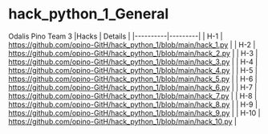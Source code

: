 # hack_python_1_General
Odalis Pino
Team 3
|Hacks | Details |
|----------|---------|
| H-1      | https://github.com/opino-GitH/hack_python_1/blob/main/hack_1.py |
| H-2      | https://github.com/opino-GitH/hack_python_1/blob/main/hack_2.py |
| H-3      | https://github.com/opino-GitH/hack_python_1/blob/main/hack_3.py | 
| H-4      | https://github.com/opino-GitH/hack_python_1/blob/main/hack_4.py |
| H-5      | https://github.com/opino-GitH/hack_python_1/blob/main/hack_5.py |
| H-6      | https://github.com/opino-GitH/hack_python_1/blob/main/hack_6.py |
| H-7      | https://github.com/opino-GitH/hack_python_1/blob/main/hack_7.py | 
| H-8      | https://github.com/opino-GitH/hack_python_1/blob/main/hack_8.py |
| H-9      | https://github.com/opino-GitH/hack_python_1/blob/main/hack_9.py |
| H-10     | https://github.com/opino-GitH/hack_python_1/blob/main/hack_10.py | 
<br/> 
